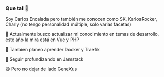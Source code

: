 ### Que tal 👋
Soy Carlos Encalada pero también me conocen como SK, KarlosRocker, Charly (no tengo personalidad múltiple, solo varias facetas)

🔭 Actualmente busco actualizar mi conocimiento en temas de desarrollo, este año la mira está en Vue y PHP

🌱 Tambíen planeo aprender Docker y Traefik

🤔 Seguir profundizando en Jamstack

😄 Pero no dejar de lado GeneXus

<!--
**skcode7/skcode7** is a ✨ _special_ ✨ repository because its `README.md` (this file) appears on your GitHub profile.

Here are some ideas to get you started:

- 🔭 I’m currently working on ...
- 🌱 I’m currently learning ...
- 👯 I’m looking to collaborate on ...
- 🤔 I’m looking for help with ...
- 💬 Ask me about ...
- 📫 How to reach me: ...
- 😄 Pronouns: ...
- ⚡ Fun fact: ...
-->
